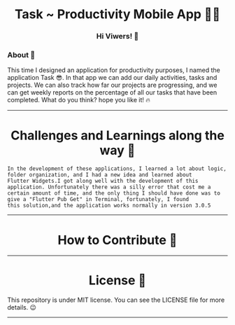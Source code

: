 

<h1 align="center">Task ~ Productivity Mobile App 🏃‍♂️</h1>
<h3 align="center">Hi Viwers! 👋</h3>

<h3 align="left">About 📖</h3>

This time I designed an application for productivity purposes, I named the application Task 😎. In that app we can add our daily activities, tasks and projects. We can also track how far our projects are progressing, and we can get weekly reports on the percentage of all our tasks that have been completed. What do you think? hope you like it! 🔥
<hr>

<h1 align="center">Challenges and Learnings along the way 🤯</h1>

````
In the development of these applications, I learned a lot about logic, folder organization, and I had a new idea and learned about
Flutter Widgets.I got along well with the development of this application. Unfortunately there was a silly error that cost me a
certain amount of time, and the only thing I should have done was to give a "Flutter Pub Get" in Terminal, fortunately, I found
this solution,and the application works normally in version 3.0.5 
````

<hr>
<h1 align="center">How to Contribute 💪</h1>


<hr>
<h1 align="center">License 📝</h1>

This repository is under MIT license. You can see the LICENSE file for more details. 😉
<hr>










